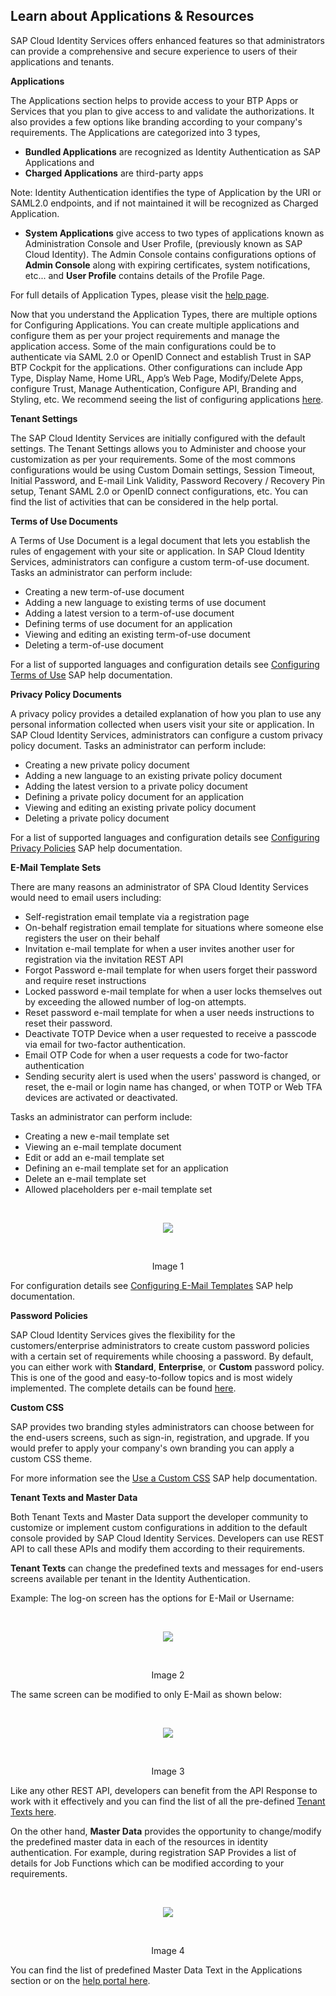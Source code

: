 ## Learn about Applications & Resources   

SAP Cloud Identity Services offers enhanced features so that administrators can provide a comprehensive and secure experience to users of their applications and tenants.  

**Applications** 

The Applications section helps to provide access to your BTP Apps or Services that you plan to give access to and validate the authorizations. It also provides a few options like branding according to your company's requirements. The Applications are categorized into 3 types,  

- **Bundled Applications** are recognized as Identity Authentication as SAP Applications and 
- **Charged Applications** are third-party apps 

Note: Identity Authentication identifies the type of Application by the URI or SAML2.0 endpoints, and if not maintained it will be recognized as Charged Application.  

- **System Applications** give access to two types of applications known as Administration Console and User Profile, (previously known as SAP Cloud Identity). The Admin Console contains configurations options of **Admin Console** along with expiring certificates, system notifications, etc... and **User Profile** contains details of the Profile Page.  

For full details of Application Types, please visit the [help page](https://help.sap.com/docs/identity-authentication/identity-authentication/application-types?q=charged%20applications). 

Now that you understand the Application Types, there are multiple options for Configuring Applications. You can create multiple applications and configure them as per your project requirements and manage the application access. Some of the main configurations could be to authenticate via SAML 2.0 or OpenID Connect and establish Trust in SAP BTP Cockpit for the applications. Other configurations can include App Type, Display Name, Home URL, App’s Web Page, Modify/Delete Apps, configure Trust, Manage Authentication, Configure API, Branding and Styling, etc. We recommend seeing the list of configuring applications [here](https://help.sap.com/docs/identity-authentication/identity-authentication/configuring-applications).   

**Tenant Settings**  

The SAP Cloud Identity Services are initially configured with the default settings. The Tenant Settings allows you to Administer and choose your customization as per your requirements. Some of the most commons configurations would be using Custom Domain settings, Session Timeout, Initial Password, and E-mail Link Validity, Password Recovery / Recovery Pin setup, Tenant SAML 2.0 or OpenID connect configurations, etc. You can find the list of activities that can be considered in the help portal.  

**Terms of Use Documents** 

A Terms of Use Document is a legal document that lets you establish the rules of engagement with your site or application. In SAP Cloud Identity Services, administrators can configure a custom term-of-use document. Tasks an administrator can perform include:  

- Creating a new term-of-use document 
- Adding a new language to existing terms of use document  
- Adding a latest version to a term-of-use document 
- Defining terms of use document for an application 
- Viewing and editing an existing term-of-use document 
- Deleting a term-of-use document 

For a list of supported languages and configuration details see [Configuring Terms of Use](https://help.sap.com/docs/identity-authentication/identity-authentication/configuring-terms-of-use) SAP help documentation.  

**Privacy Policy Documents**  

A privacy policy provides a detailed explanation of how you plan to use any personal information collected when users visit your site or application. In SAP Cloud Identity Services, administrators can configure a custom privacy policy document. Tasks an administrator can perform include: 

- Creating a new private policy document 
- Adding a new language to an existing private policy document 
- Adding the latest version to a private policy document 
- Defining a private policy document for an application  
- Viewing and editing an existing private policy document 
- Deleting a private policy document 

For a list of supported languages and configuration details see [Configuring Privacy Policies](https://help.sap.com/docs/identity-authentication/identity-authentication/configuring-privacy-policies) SAP help documentation. 

**E-Mail Template Sets**  

There are many reasons an administrator of SPA Cloud Identity Services would need to email users including: 

- Self-registration email template via a registration page  
- On-behalf registration email template for situations where someone else registers the user on their behalf  
- Invitation e-mail template for when a user invites another user for registration via the invitation REST API 
- Forgot Password e-mail template for when users forget their password and require reset instructions  
- Locked password e-mail template for when a user locks themselves out by exceeding the allowed number of log-on attempts.  
- Reset password e-mail template for when a user needs instructions to reset their password. 
- Deactivate TOTP Device when a user requested to receive a passcode via email for two-factor authentication. 
- Email OTP Code for when a user requests a code for two-factor authentication 
- Sending security alert is used when the users' password is changed, or reset, the e-mail or login name has changed, or when TOTP or Web TFA devices are activated or deactivated.  

Tasks an administrator can perform include: 

- Creating a new e-mail template set 
- Viewing an e-mail template document  
- Edit or add an e-mail template set  
- Defining an e-mail template set for an application  
- Delete an e-mail template set  
- Allowed placeholders per e-mail template set
 
<br>
<p align="center"> 
<img src="images/4.3.1_EmailTemplate.png"> 
</p>
<br>
<p align="center" <b>Image 1</b> </p>

For configuration details see [Configuring E-Mail Templates](https://help.sap.com/docs/identity-authentication/identity-authentication/configuring-privacy-policies) SAP help documentation. 

**Password Policies**  

SAP Cloud Identity Services gives the flexibility for the customers/enterprise administrators to create custom password policies with a certain set of requirements while choosing a password. By default, you can either work with **Standard**, **Enterprise**, or **Custom** password policy. This is one of the good and easy-to-follow topics and is most widely implemented. The complete details can be found [here](https://help.sap.com/docs/identity-authentication/identity-authentication/configuring-password-policies?q=password%20policy).  

**Custom CSS** 

SAP provides two branding styles administrators can choose between for the end-users screens, such as sign-in, registration, and upgrade. If you would prefer to apply your company's own branding you can apply a custom CSS theme.  

For more information see the [Use a Custom CSS](https://help.sap.com/docs/identity-authentication/identity-authentication/use-custom-css?q=cusotm%20CSS) SAP help documentation. 

**Tenant Texts and Master Data**  

Both Tenant Texts and Master Data support the developer community to customize or implement custom configurations in addition to the default console provided by SAP Cloud Identity Services. Developers can use REST API to call these APIs and modify them according to their requirements.  

**Tenant Texts** can change the predefined texts and messages for end-users screens available per tenant in the Identity Authentication.  

Example: The log-on screen has the options for E-Mail or Username: 

<br>
<p align="center"> 
<img src="images/4.3.2_LogOn1.png"> 
</p>
<br>
<p align="center" <b>Image 2</b> </p>

The same screen can be modified to only E-Mail as shown below:

<br>
<p align="center"> 
<img src="images/4.3.3_LogOn2.png"> 
</p>
<br>
<p align="center" <b>Image 3</b> </p>

Like any other REST API, developers can benefit from the API Response to work with it effectively and you can find the list of all the pre-defined [Tenant Texts here](https://help.sap.com/docs/identity-authentication/identity-authentication/change-tenant-texts-rest-api?q=tenant%20texts#loio66ad80a6bbaf4fc3911232f7cc9a7de6). 

On the other hand, **Master Data** provides the opportunity to change/modify the predefined master data in each of the resources in identity authentication. For example, during registration SAP Provides a list of details for Job Functions which can be modified according to your requirements.

<br>
<p align="center"> 
<img src="images/4.3.3_Registration.png"> 
</p>
<br>
<p align="center" <b>Image 4</b> </p>

You can find the list of predefined Master Data Text in the Applications section or on the [help portal here](https://help.sap.com/docs/identity-authentication/identity-authentication/change-master-data-texts-rest-api?q=tenant%20texts). 
